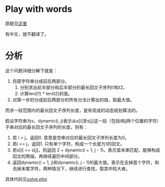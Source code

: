 # Play with words
原题见[这里](https://www.hackerrank.com/challenges/strplay/problem)

有中文，就不翻译了。

# 分析
这个问题详细分解下就是：
1. 将原字符串分成前后两部分。
    1. 分别求出前半部分和后半部分的最长回文子序列t1和t2。
    2. 计算len(t1) * len(t2)的值。
2. 对第一步的分成前后两部分的所有分法计算出的值，取最大值。

而求一段范围内的最长回文子序列长度，是有现成的动态规划算法的。

假设字符串为s，dynamic(i, j)表示从s[i]至s[j]这一段（包括i和j两个位置的字符）子串对应的最长回文子序列的长度，则有：
1. 若 i > j，返回0. 意思是空串对应的最长回文子序列长度为0。
2. 若i == j，返回1. 只有单个字符，构成一个长度为1的回文。
3. 若s[i] == s[j]，则返回 2 + dynamic(i + 1, j - 1)。表示首末串匹配，能够构成回文的两端，再继续遍历中间部分。
4. 返回dynamic(i + 1, j)和dynamic(i, j - 1)的最大值。表示在去掉首个字符，和去掉末尾字符，两种情况下，继续进行查找，取其中较大者。
  
具体代码见[solve.php](./solve.php)